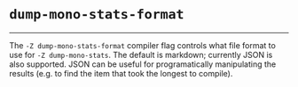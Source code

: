 # `dump-mono-stats-format`

--------------------

The `-Z dump-mono-stats-format` compiler flag controls what file format to use for `-Z dump-mono-stats`.
The default is markdown; currently JSON is also supported. JSON can be useful for programatically manipulating the results (e.g. to find the item that took the longest to compile).
